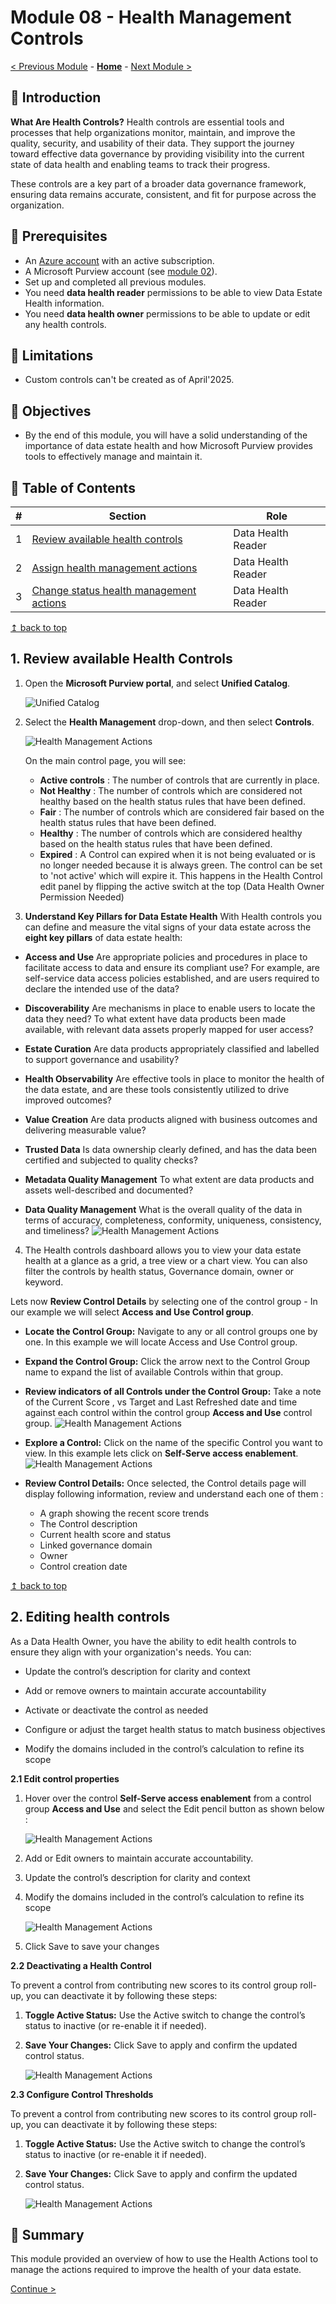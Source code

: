 # Module 08 - Health Management Controls

[< Previous Module](../modules/module07.md) - **[Home](../README.md)** - [Next Module >](../modules/module09.md)

## :loudspeaker: Introduction

**What Are Health Controls?**
Health controls are essential tools and processes that help organizations monitor, maintain, and improve the quality, security, and usability of their data. They support the journey toward effective data governance by providing visibility into the current state of data health and enabling teams to track their progress.

These controls are a key part of a broader data governance framework, ensuring data remains accurate, consistent, and fit for purpose across the organization.


## :thinking: Prerequisites

* An [Azure account](https://azure.microsoft.com/free/) with an active subscription.
* A Microsoft Purview account (see [module 02](../modules/module02.md)).
* Set up and completed all previous modules.
* You need **data health reader** permissions to be able to view Data Estate Health information.
* You need **data health owner** permissions to be able to update or edit any health controls.

## :thinking: Limitations

* Custom controls can't be created as of April'2025.
  
## :dart: Objectives

* By the end of this module, you will have a solid understanding of the importance of data estate health and how Microsoft Purview provides tools to effectively manage and maintain it.

## :bookmark_tabs: Table of Contents

| #  | Section | Role |
| --- | --- | --- |
| 1 | [Review available health controls](#1-view-health-management-actions) | Data Health Reader |
| 2 | [Assign health management actions](#2-assign-health-management-actions) | Data Health Reader |
| 3 | [Change status health management actions](#3-change-status-health-management-actions) | Data Health Reader |

[↥ back to top](#module-10---health-management-actions)

## 1. Review available Health Controls

1. Open the **Microsoft Purview portal**,  and select **Unified Catalog**.

    ![Unified Catalog](../images/module08/08.02-UnifiedCatalog.png)

2. Select the **Health Management** drop-down, and  then select **Controls**. 
   
     ![Health Management Actions](../images/module08/08.02-ControlMenu.png)

   On the main control page, you will see:
   * **Active controls** : The number of controls that are currently in place.
   * **Not Healthy** : The number of controls which are considered not healthy based on the health status rules that have been defined.
   * **Fair** : The number of controls which are considered fair based on the health status rules that have been defined.
   * **Healthy** : The number of controls which are considered healthy based on the health status rules that have been defined.
   * **Expired** : A Control can expired when it is not being evaluated or is no longer needed because it is always green. The control can be set to 'not active' which will expire it. This happens in the Health Control edit panel by flipping the active switch at the top (Data Health Owner Permission Needed)

              
3. **Understand Key Pillars for Data Estate Health**
With Health controls you can define and measure the vital signs of your data estate across the **eight key pillars** of data estate health:

  * **Access and Use**
Are appropriate policies and procedures in place to facilitate access to data and ensure its compliant use? For example, are self-service data access policies established, and are users required to declare the intended use of the data?

   * **Discoverability**
Are mechanisms in place to enable users to locate the data they need? To what extent have data products been made available, with relevant data assets properly mapped for user access?

   * **Estate Curation**
Are data products appropriately classified and labelled to support governance and usability?

   * **Health Observability**
Are effective tools in place to monitor the health of the data estate, and are these tools consistently utilized to drive improved outcomes?

   * **Value Creation**
Are data products aligned with business outcomes and delivering measurable value?

   * **Trusted Data**
Is data ownership clearly defined, and has the data been certified and subjected to quality checks?

   * **Metadata Quality Management**
To what extent are data products and assets well-described and documented?

   * **Data Quality Management**
What is the overall quality of the data in terms of accuracy, completeness, conformity, uniqueness, consistency, and timeliness?
     ![Health Management Actions](../images/module08/08.02-ControlGroups.png)

4. The Health controls dashboard allows you to view your data estate health at a glance as a grid, a tree view or a chart view. You can also filter the controls by health status, Governance domain, owner or keyword.
   
Lets now **Review Control Details** by selecting one of the control group - In our example we will select **Access and Use Control group**.
   * **Locate the Control Group:** Navigate to any or all control groups one by one. In this example we will locate Access and Use Control group.

   * **Expand the Control Group:** Click the arrow next to the Control Group name to expand the list of available Controls within that group.

   * **Review indicators of all Controls under the Control Group:**  Take a note of the Current Score , vs Target and Last Refreshed date and time against each control within the control group **Access and Use** control group.
     ![Health Management Actions](../images/module08/08.02-AccessAndUse.png)

   * **Explore a Control:** Click on the name of the specific Control you want to view. In this example lets click on **Self-Serve access enablement**. 
     ![Health Management Actions](../images/module08/08.02-SelfServe.png)

    
* **Review Control Details:**
    Once selected, the Control details page will display following information, review and understand each one of them :

    * A graph showing the recent score trends
    * The Control description
    * Current health score and status
    * Linked governance domain
    * Owner
    * Control creation date


[↥ back to top](#module-08---health-management-controls)

## 2. Editing health controls

As a Data Health Owner, you have the ability to edit health controls to ensure they align with your organization's needs. You can:

   * Update the control’s description for clarity and context

  * Add or remove owners to maintain accurate accountability

 * Activate or deactivate the control as needed
  
  * Configure or adjust the target health status to match business objectives
  
  * Modify the domains included in the control’s calculation to refine its scope

**2.1 Edit control properties**
1. Hover over the control **Self-Serve access enablement** from a control group **Access and Use** and select the Edit pencil button as shown below :

    ![Health Management Actions](../images/module08/08.02-EditControls.png)

2. Add or Edit owners to maintain accurate accountability.
   
3. Update the control’s description for clarity and context 
4. Modify the domains included in the control’s calculation to refine its scope
   

    ![Health Management Actions](../images/module08/08.02-EditControlsProperties.png)

5. Click Save to save your changes
   
**2.2 Deactivating a Health Control**

To prevent a control from contributing new scores to its control group roll-up, you can deactivate it by following these steps:

1. **Toggle Active Status:**
Use the Active switch to change the control’s status to inactive (or re-enable it if needed).
2. **Save Your Changes:**
Click Save to apply and confirm the updated control status.

    ![Health Management Actions](../images/module08/08.02-EditControlActive.png)

**2.3 Configure Control Thresholds**

To prevent a control from contributing new scores to its control group roll-up, you can deactivate it by following these steps:

1. **Toggle Active Status:**
Use the Active switch to change the control’s status to inactive (or re-enable it if needed).
2. **Save Your Changes:**
Click Save to apply and confirm the updated control status.

    ![Health Management Actions](../images/module08/08.02-EditControlActive.png)


## :tada: Summary

This module provided an overview of how to use the Health Actions tool to manage the actions required to improve the health of your data estate.

[Continue >](../modules/module11.md)
